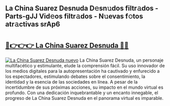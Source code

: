 ## La China Suarez Desnuda D𝚎sn𝚞dos filtr𝚊dos - Parts-gJJ Vid𝚎os filtr𝚊dos - N𝚞evas f𝚘tos atr𝚊ctivas srAp6

# <h2><a href="http://mbcs3f7.tromn.icu/?c=La+China+Suarez+Desnuda">🔗👉👉👉 La China Suarez Desnuda 🔗🔗</a></h2>

[![La China Suarez Desnuda nuevo](https://i.imgur.com/pEAQMta.gif)](http://mbcs3f7.tromn.icu/?c=La+China+Suarez+Desnuda)
La China Suarez Desnuda, un personaje multifacético y estimulante, elude la comprensión fácil. Su uso innovador de los medios digitales para la autopresentación ha cautivado y enfurecido a los espectadores, estimulando debates sobre el consentimiento, la identidad y la esencia de las sociedades en línea. A pesar de la incertidumbre de sus próximas acciones, su impacto en el mundo virtual es profundo. Con una dedicación inquebrantable y un encanto innegable, el progreso de La China Suarez Desnuda en el panorama virtual es imparable.
